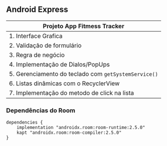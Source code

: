 
## Android Express 
     

| Projeto App Fitmess Tracker |
| ----------------------------- |
| 1. Interface Grafica |
| 2. Validação de formulário |
| 3. Regra de negócio |
| 4. Implementação de Dialos/PopUps |
| 5. Gerenciamento do teclado com ```getSystemService()``` |
| 6. Listas dinâmicas com o RecyclerView |
| 7. Implementação do metodo de click na lista |

### Dependências do Room
```
dependencies {
    implementation "androidx.room:room-runtime:2.5.0"
    kapt "androidx.room:room-compiler:2.5.0"
}
```